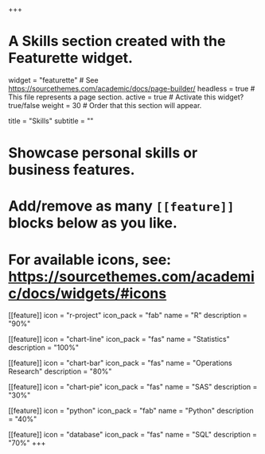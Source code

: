 +++
# A Skills section created with the Featurette widget.
widget = "featurette"  # See https://sourcethemes.com/academic/docs/page-builder/
headless = true  # This file represents a page section.
active = true  # Activate this widget? true/false
weight = 30  # Order that this section will appear.

title = "Skills"
subtitle = ""

# Showcase personal skills or business features.
# 
# Add/remove as many `[[feature]]` blocks below as you like.
# 
# For available icons, see: https://sourcethemes.com/academic/docs/widgets/#icons

[[feature]]
  icon = "r-project"
  icon_pack = "fab"
  name = "R"
  description = "90%"
  
[[feature]]
  icon = "chart-line"
  icon_pack = "fas"
  name = "Statistics"
  description = "100%"  
  
[[feature]]
  icon = "chart-bar"
  icon_pack = "fas"
  name = "Operations Research"
  description = "80%"

[[feature]]
  icon = "chart-pie"
  icon_pack = "fas"
  name = "SAS"
  description = "30%"
  
[[feature]]
  icon = "python"
  icon_pack = "fab"
  name = "Python"
  description = "40%"
  
[[feature]]
  icon = "database"
  icon_pack = "fas"
  name = "SQL"
  description = "70%"
+++
